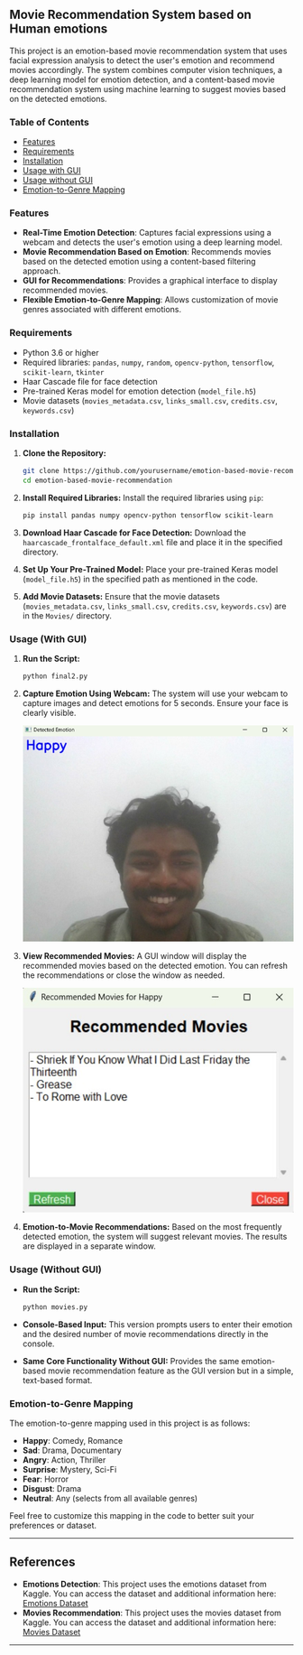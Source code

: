 ## Movie Recommendation System based on Human emotions

This project is an emotion-based movie recommendation system that uses facial expression analysis to detect the user's emotion and recommend movies accordingly. The system combines computer vision techniques, a deep learning model for emotion detection, and a content-based movie recommendation system using machine learning to suggest movies based on the detected emotions.

### Table of Contents
- [Features](#features)
- [Requirements](#requirements)
- [Installation](#installation)
- [Usage with GUI](#usage-with-gui)
- [Usage without GUI](#usage-without-gui)
- [Emotion-to-Genre Mapping](#emotion-to-genre-mapping)


### Features

- **Real-Time Emotion Detection**: Captures facial expressions using a webcam and detects the user's emotion using a deep learning model.
- **Movie Recommendation Based on Emotion**: Recommends movies based on the detected emotion using a content-based filtering approach.
- **GUI for Recommendations**: Provides a graphical interface to display recommended movies.
- **Flexible Emotion-to-Genre Mapping**: Allows customization of movie genres associated with different emotions.
  
### Requirements

- Python 3.6 or higher
- Required libraries: `pandas`, `numpy`, `random`, `opencv-python`, `tensorflow`, `scikit-learn`, `tkinter`
- Haar Cascade file for face detection
- Pre-trained Keras model for emotion detection (`model_file.h5`)
- Movie datasets (`movies_metadata.csv`, `links_small.csv`, `credits.csv`, `keywords.csv`)

### Installation

1. **Clone the Repository:**
   ```bash
   git clone https://github.com/yourusername/emotion-based-movie-recommendation.git
   cd emotion-based-movie-recommendation
   ```

2. **Install Required Libraries:**
   Install the required libraries using `pip`:
   ```bash
   pip install pandas numpy opencv-python tensorflow scikit-learn
   ```

3. **Download Haar Cascade for Face Detection:**
   Download the `haarcascade_frontalface_default.xml` file and place it in the specified directory.

4. **Set Up Your Pre-Trained Model:**
   Place your pre-trained Keras model (`model_file.h5`) in the specified path as mentioned in the code.

5. **Add Movie Datasets:**
   Ensure that the movie datasets (`movies_metadata.csv`, `links_small.csv`, `credits.csv`, `keywords.csv`) are in the `Movies/` directory.

### Usage (With GUI)

1. **Run the Script:**
   ```bash
   python final2.py
   ```

2. **Capture Emotion Using Webcam:**
   The system will use your webcam to capture images and detect emotions for 5 seconds. Ensure your face is clearly visible.
   <p align="center">
   <img src="https://github.com/Maniram294/Movie-recommendation-system-based-on-human-emotions/blob/master/Results/Detected_face-HAPPY.jpg" alt="Capturing Images" width="500"/>
   </p>

3. **View Recommended Movies:**
   A GUI window will display the recommended movies based on the detected emotion. You can refresh the recommendations or close the window as needed.
   <p align="center">
   <img src="https://github.com/Maniram294/Movie-recommendation-system-based-on-human-emotions/blob/master/Results/Recommended_movies-HAPPY.jpg" alt="Recommended Movies" width="500"/>
   </p>


4. **Emotion-to-Movie Recommendations:**
   Based on the most frequently detected emotion, the system will suggest relevant movies. The results are displayed in a separate window.

### Usage (Without GUI)

- **Run the Script:**
   ```bash
   python movies.py
   ```

 - **Console-Based Input:** This version prompts users to enter their emotion and the desired number of movie recommendations directly in the console.
 - **Same Core Functionality Without GUI:** Provides the same emotion-based movie recommendation feature as the GUI version but in a simple, text-based format.

### Emotion-to-Genre Mapping

The emotion-to-genre mapping used in this project is as follows:

- **Happy**: Comedy, Romance
- **Sad**: Drama, Documentary
- **Angry**: Action, Thriller
- **Surprise**: Mystery, Sci-Fi
- **Fear**: Horror
- **Disgust**: Drama
- **Neutral**: Any (selects from all available genres)

Feel free to customize this mapping in the code to better suit your preferences or dataset.


---

## References
- **Emotions Detection**: This project uses the emotions dataset from Kaggle. You can access the dataset and additional information here: [Emotions Dataset](https://www.kaggle.com/code/shivambhardwaj0101/emotion-detection-fer-2013/)
- **Movies Recommendation**: This project uses the movies dataset from Kaggle. You can access the dataset and additional information here: [Movies Dataset](https://www.kaggle.com/code/ibtesama/getting-started-with-a-movie-recommendation-system#Credits,-Genres-and-Keywords-Based-Recommender)

---

